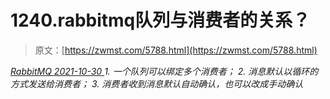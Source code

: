 <!--yml
category: 未分类
date: 0001-01-01 00:00:00
-->

# 1240.rabbitmq队列与消费者的关系？

> 原文：[https://zwmst.com/5788.html](https://zwmst.com/5788.html)

   [ *RabbitMQ* ](https://zwmst.com/rabbitmq)*[ <time datetime="2021-10-31T06:24:07+08:00"> 2021-10-30 </time> ](https://zwmst.com/5788.html)  1.  ⼀个队列可以绑定多个消费者；
2.  消息默认以循环的⽅式发送给消费者；
3.  消费者收到消息默认⾃动确认，也可以改成⼿动确认*